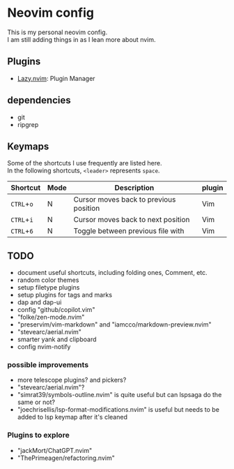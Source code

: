 # Neovim config
This is my personal neovim config.<br>
I am still adding things in as I lean more about nvim.<br>

## Plugins
+ [Lazy.nvim](https://github.com/folke/lazy.nvim): Plugin Manager

## dependencies
+ git
+ ripgrep

## Keymaps
Some of the shortcuts I use frequently are listed here. <br>
In the following shortcuts, `<leader>` represents `space`.<br>

| Shortcut          | Mode     | Description                                                              | plugin                      |
|-------------------|----------|--------------------------------------------------------------------------|-----------------------------|
| `CTRL`+`o`        | N        | Cursor moves back to previous position                                   | Vim                         |
| `CTRL`+`i`        | N        | Cursor moves back to next position                                       | Vim                         |
| `CTRL`+`6`        | N        | Toggle between previous file with                                        | Vim                         |


## TODO
- document useful shortcuts, including folding ones, Comment, etc.
- random color themes
- setup filetype plugins
- setup plugins for tags and marks
- dap and dap-ui
- config "github/copilot.vim"
- "folke/zen-mode.nvim"
- "preservim/vim-markdown" and "iamcco/markdown-preview.nvim"
- "stevearc/aerial.nvim"
- smarter yank and clipboard
- config nvim-notify

### possible improvements
- more telescope plugins? and pickers?
- "stevearc/aerial.nvim"?
- "simrat39/symbols-outline.nvim" is quite useful but can lspsaga do the same or not?
- "joechrisellis/lsp-format-modifications.nvim" is useful but needs to be added to lsp keymap after it's cleaned

### Plugins to explore
- "jackMort/ChatGPT.nvim"
- "ThePrimeagen/refactoring.nvim"
